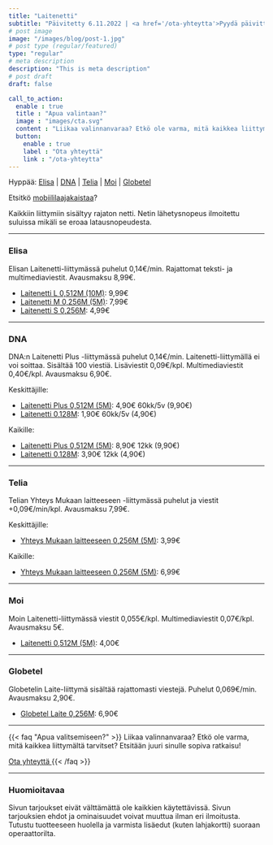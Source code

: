 ```yaml
---
title: "Laitenetti"
subtitle: "Päivitetty 6.11.2022 | <a href='/ota-yhteytta'>Pyydä päivittämistä</a>"
# post image
image: "/images/blog/post-1.jpg"
# post type (regular/featured)
type: "regular"
# meta description
description: "This is meta description"
# post draft
draft: false

call_to_action:
  enable : true
  title : "Apua valintaan?"
  image : "images/cta.svg"
  content : "Liikaa valinnanvaraa? Etkö ole varma, mitä kaikkea liittymältä tarvitset? Etsitään juuri sinulle sopiva ratkaisu!"
  button:
    enable : true
    label : "Ota yhteyttä"
    link : "/ota-yhteytta"
---
```


<!--


*    *   ** * * * * *** * * * * *** *** *** *** ***   *** *
*   * * *   * * * *  *  * * * * * *  *  * * * * * *   *   *
*   ***  *  **  * *  *  **  * * * *  *  * * * * * *   **  *
*   * *   * * * * *  *  * * * * * *  *  * * * * * *   *   *
*** * * **  * * ***  *  * * *** * *  *  *** *** * * * *   *

Tervetuloa lukemaan koodia!

Täältä saattaa löytää vanhentuneita tarjouksia, tuskinpa muuta ihmeellistä.

Ideoita saa lähettää laskutkuntoon.fi/ota-yhteytta.


-->

<!--
<i title="Hinta noussut" class="fas fa-chevron-up" style="color:crimson"></i>
<i title="Hinta laskenut" class="fas fa-chevron-down" style="color:green"></i>
<i title="Arvo noussut" class="fas fa-chevron-up" style="color:green"></i>
<i title="Arvo laskenut" class="fas fa-chevron-down" style="color:crimson"></i>
-->
Hyppää: [Elisa](#elisa) | [DNA](#dna) | [Telia](#telia) | [Moi](#moi) | [Globetel](#globetel)

Etsitkö [mobiililaajakaistaa](/liittymat/netti)?

Kaikkiin liittymiin sisältyy rajaton netti. Netin lähetysnopeus ilmoitettu suluissa mikäli se eroaa latausnopeudesta.

<hr>

<a name="elisa"></a>
### Elisa

Elisan Laitenetti-liittymässä puhelut 0,14€/min. Rajattomat teksti- ja multimediaviestit. Avausmaksu 8,99€.

* [Laitenetti L 0,512M (10M)][EL]: 9,99€
* [Laitenetti M 0,256M (5M)][EL]: 7,99€
* [Laitenetti S 0,256M][EL]: 4,99€

[EL]: https://elisa.fi/laitesim
[ELT]: https://elisa.fi/kauppa/tarjoukset#services

<hr>

<a name="dna"></a>
### DNA

DNA:n Laitenetti Plus -liittymässä puhelut 0,14€/min. Laitenetti-liittymällä ei voi soittaa. Sisältää 100 viestiä. Lisäviestit 0,09€/kpl. Multimediaviestit 0,40€/kpl. Avausmaksu 6,90€.

Keskittäjille:
* [Laitenetti Plus 0,512M (5M)][d1]: 4,90€ 60kk/5v (9,90€)
* [Laitenetti 0,128M][d2]: 1,90€ 60kk/5v (4,90€)

Kaikille:
* [Laitenetti Plus 0,512M (5M)][d3]: 8,90€ 12kk (9,90€)
* [Laitenetti 0,128M][d4]: 3,90€ 12kk (4,90€)

[dl1]: https://kauppa4.dna.fi/c/DNA-Laitenetti-Plus/p/QDS00002
[dl2]: https://kauppa4.dna.fi/c/DNA-Laitenetti/p/QDS00001
[dl3]: https://kauppa4.dna.fi/c/DNA-Laitenetti-Plus/p/MCAMP-QDS00002
[dl4]: https://kauppa4.dna.fi/c/DNA-Laitenetti/p/MCAMP-QDS00001
[d1]: https://kauppa.dna.fi/liittymat/mobiililaajakaistat/dna-laitenetti-plus/s/MCAMP-QDS00002
[d2]: https://kauppa4.dna.fi/c/DNA-Laitenetti/p/MCAMP-QDS00001
[d3]: https://kauppa.dna.fi/liittymat/mobiililaajakaistat/dna-laitenetti-plus/s/QDS00002
[d4]: https://kauppa.dna.fi/liittymat/mobiililaajakaistat/dna-laitenetti/s/QDS00001

<hr>

<a name="telia"></a>
### Telia

Telian Yhteys Mukaan laitteeseen -liittymässä puhelut ja viestit +0,09€/min/kpl. Avausmaksu 7,99€.

Keskittäjille:
* [Yhteys Mukaan laitteeseen 0,256M (5M)][tl2m-keski]: 3,99€

Kaikille:
* [Yhteys Mukaan laitteeseen 0,256M (5M)][tl2m]: 6,99€

[tl2m-keski]: https://kauppa.telia.fi/yksityisille/tuotteet/liittyma.aspx?Subscription=Data&Plan=YhteysLaitteeseenKeskittajalle

[tl5m]: https://kauppa.telia.fi/yksityisille/tuotteet/liittyma.aspx?Subscription=Voice&Plan=RajatonLite05M

[tl2m]: https://kauppa.telia.fi/yksityisille/tuotteet/liittyma.aspx?Subscription=Data&Plan=YhteysLaitteeseen

[TL]: https://www.telia.fi/kauppa/liittymat/laitenetti

<hr>

<a name="moi"></a>
### Moi

Moin Laitenetti-liittymässä viestit 0,055€/kpl. Multimediaviestit 0,07€/kpl. Avausmaksu 5€.

* [Laitenetti 0,512M (5M)][ML]: 4,00€

[ML]: https://www.moi.fi/laitenetti

<hr>

<a name="globetel"></a>
### Globetel

Globetelin Laite-liittymä sisältää rajattomasti viestejä. Puhelut 0,069€/min. Avausmaksu 2,90€.

* [Globetel Laite 0,256M][GL]: 6,90€

[GL]: https://globetel.fi/tilaa-liittyma?liittyma=globetel-laite

<hr>

{{< faq "Apua valitsemiseen?" >}}
Liikaa valinnanvaraa? Etkö ole varma, mitä kaikkea liittymältä tarvitset? Etsitään juuri sinulle sopiva ratkaisu!

[Ota yhteyttä <i class="fas fa-arrow-right"></i>](/ota-yhteytta)
{{< /faq >}}

<hr>

### Huomioitavaa

Sivun tarjoukset eivät välttämättä ole kaikkien käytettävissä. Sivun tarjouksien ehdot ja ominaisuudet voivat muuttua ilman eri ilmoitusta. Tutustu tuotteeseen huolella ja varmista lisäedut (kuten lahjakortti) suoraan operaattorilta.

